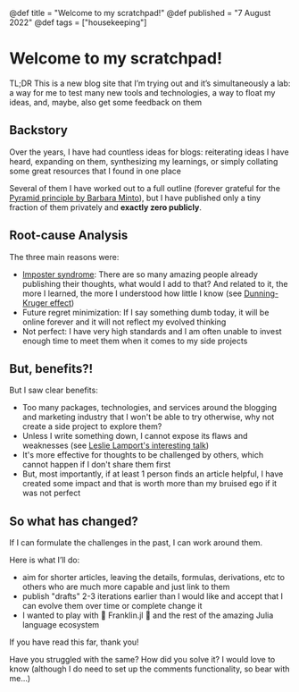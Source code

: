 @def title = "Welcome to my scratchpad!"
@def published = "7 August 2022"
@def tags = ["housekeeping"]

# Welcome to my scratchpad!

TL;DR  This is a new blog site that I’m trying out and it’s simultaneously a lab: a way for me to test many new tools and technologies, a way to float my ideas, and, maybe, also get some feedback on them

## Backstory
Over the years, I have had countless ideas for blogs: reiterating ideas I have heard, expanding on them, synthesizing my learnings, or simply collating some great resources that I found in one place

Several of them I have worked out to a full outline (forever grateful for the [Pyramid principle by Barbara Minto](https://www.goodreads.com/book/show/33206.The_Minto_Pyramid_Principle)), but I have published only a tiny fraction of them privately and **exactly zero publicly**.

## Root-cause Analysis
The three main reasons were:
- [Imposter syndrome](https://en.wikipedia.org/wiki/Impostor_syndrome): There are so many amazing people already publishing their thoughts, what would I add to that? And related to it, the more I learned, the more I understood how little I know (see [Dunning-Kruger effect](https://en.wikipedia.org/wiki/Dunning%E2%80%93Kruger_effect))
- Future regret minimization: If I say something dumb today, it will be online forever and it will not reflect my evolved thinking
- Not perfect: I have very high standards and I am often unable to invest enough time to meet them when it comes to my side projects

## But, benefits?!
But I saw clear benefits:
- Too many packages, technologies, and services around the blogging and marketing industry that I won't be able to try otherwise, why not create a side project to explore them?
- Unless I write something down, I cannot expose its flaws and weaknesses (see [Leslie Lamport's interesting talk](https://www.microsoft.com/en-us/research/video/leslie-lamport-thinking-code/))
- It's more effective for thoughts to be challenged by others, which cannot happen if I don't share them first
- But, most importantly, if at least 1 person finds an article helpful, I have created some impact and that is worth more than my bruised ego if it was not perfect

## So what has changed?
If I can formulate the challenges in the past, I can work around them.

Here is what I’ll do:
- aim for shorter articles, leaving the details, formulas, derivations, etc to others who are much more capable and just link to them
- publish "drafts" 2-3 iterations earlier than I would like and accept that I can evolve them over time or complete change it
- I wanted to play with :heartbeat: Franklin.jl :heartbeat: and the rest of the amazing Julia language ecosystem


If you have read this far, thank you!

Have you struggled with the same? How did you solve it? I would love to know (although I do need to set up the comments functionality, so bear with me...)
